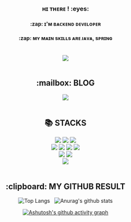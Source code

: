 <div align=center>
  <h3> ʜɪ ᴛʜᴇʀᴇ ! :eyes: </h3>
  <h4> :zap: ɪ'ᴍ ʙᴀᴄᴋᴇɴᴅ ᴅᴇᴠᴇʟᴏᴘᴇʀ </h4>
  <h4> :zap: ᴍʏ ᴍᴀɪɴ sᴋɪʟʟs ᴀʀᴇ ᴊᴀᴠᴀ, sᴘʀɪɴɢ </h4> 
  <br>
<a href="https://hits.seeyoufarm.com"><img src="https://hits.seeyoufarm.com/api/count/incr/badge.svg?url=https%3A%2F%2Fgithub.com%2Fkwonseeun%2Fhit-counter&count_bg=%23393939&title_bg=%23A8A8A6&icon=diaspora.svg&icon_color=%23FFFFFF&title=hits&edge_flat=false"/></a>
 <br>
 <br>
  
  <h2>:mailbox: BLOG </h2>
  <a href="https://geumbari.tistory.com/" target="_blank"><img src="https://img.shields.io/badge/blog-09B3AF?style=flat-square&logo=Storyblok&logoColor=white"/></a>
  <br>
  <br>
    
 <h2>📚 STACKS</h2>
</div>

<div align=center> 
  <img src="https://img.shields.io/badge/java-007396?style=for-the-badge&logo=java&logoColor=white"> 
  <img src="https://img.shields.io/badge/spring-6DB33F?style=for-the-badge&logo=spring&logoColor=white"> 
    <img src="https://img.shields.io/badge/springboot-6DB33F?style=for-the-badge&logo=springboot&logoColor=white"> 
  
  <br>
  <img src="https://img.shields.io/badge/html5-E34F26?style=for-the-badge&logo=html5&logoColor=white"> 
  <img src="https://img.shields.io/badge/css-1572B6?style=for-the-badge&logo=css3&logoColor=white"> 
  <img src="https://img.shields.io/badge/javascript-F7DF1E?style=for-the-badge&logo=javascript&logoColor=black"> 
  <img src="https://img.shields.io/badge/jquery-0769AD?style=for-the-badge&logo=jquery&logoColor=white">
  <br>
  
  <img src="https://img.shields.io/badge/oracle-F80000?style=for-the-badge&logo=oracle&logoColor=white"> 
  <img src="https://img.shields.io/badge/mysql-4479A1?style=for-the-badge&logo=mysql&logoColor=white"> 
  <br>
  
  <img src="https://img.shields.io/badge/bootstrap-7952B3?style=for-the-badge&logo=bootstrap&logoColor=white">
  <br>
  <br>
  
   <h2>:clipboard: MY GITHUB RESULT</h2>

![Top Langs](https://github-readme-stats.vercel.app/api/top-langs/?username=kwonseeun&layout=compact&theme=tokyonight) &nbsp;
![Anurag's github stats](https://github-readme-stats.vercel.app/api?username=kwonseeun&show_icons=true&theme=tokyonight)

[![Ashutosh's github activity graph](https://activity-graph.herokuapp.com/graph?username=kwonseeun&theme=xcode)](https://github.com/kwonseeun/github-readme-activity-graph)</div> 

